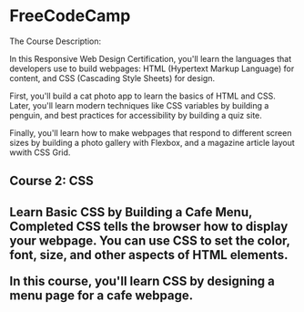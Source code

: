 # FreeCodeCamp

The Course Description: 

In this Responsive Web Design Certification, you'll learn the languages that developers use to build webpages: HTML (Hypertext Markup Language) for content, and CSS (Cascading Style Sheets) for design.

First, you'll build a cat photo app to learn the basics of HTML and CSS. Later, you'll learn modern techniques like CSS variables by building a penguin, and best practices for accessibility by building a quiz site.

Finally, you'll learn how to make webpages that respond to different screen sizes by building a photo gallery with Flexbox, and a magazine article layout wwith CSS Grid.

<h2>Course 2: CSS<h2>

Learn Basic CSS by Building a Cafe Menu, Completed
CSS tells the browser how to display your webpage. You can use CSS to set the color, font, size, and other aspects of HTML elements.

In this course, you'll learn CSS by designing a menu page for a cafe webpage.

